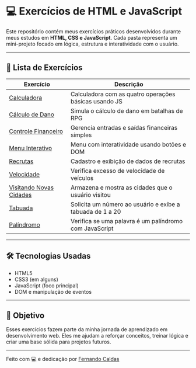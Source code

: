 # 💻 Exercícios de HTML e JavaScript

Este repositório contém meus exercícios práticos desenvolvidos durante meus estudos em **HTML, CSS e JavaScript**. Cada pasta representa um mini-projeto focado em lógica, estrutura e interatividade com o usuário.

---

## 📁 Lista de Exercícios


| Exercício | Descrição |
|-----------|-----------|
| [Calculadora](./exercicio-html-js-calculadora/index.html) | Calculadora com as quatro operações básicas usando JS |
| [Cálculo de Dano](./exercicio-html-js-calculo-de-dano/calculo-de-dano/dano.html) | Simula o cálculo de dano em batalhas de RPG |
| [Controle Financeiro](./exercicio-html-js-controle-financeiro/financas.html) | Gerencia entradas e saídas financeiras simples |
| [Menu Interativo](./exercicio-html-js-menu-interativo/menu.html) | Menu com interatividade usando botões e DOM |
| [Recrutas](./exercicio-html-js-recrutas/index.html) | Cadastro e exibição de dados de recrutas |
| [Velocidade](./exercicio-html-js-velocidade/velocidade/velocidade.html) | Verifica excesso de velocidade de veículos |
| [Visitando Novas Cidades](./exercicio-html-js-visitando-novas-cidades/cidades.html) | Armazena e mostra as cidades que o usuário visitou |
| [Tabuada](./Robo-da-Tabuada) | Solicita um número ao usuário e exibe a tabuada de 1 a 20 |
| [Palíndromo]() | Verifica se uma palavra é um palíndromo com JavaScript |




---

## 🛠️ Tecnologias Usadas

- HTML5
- CSS3 (em alguns)
- JavaScript (foco principal)
- DOM e manipulação de eventos

---

## 🚀 Objetivo

Esses exercícios fazem parte da minha jornada de aprendizado em desenvolvimento web. Eles me ajudam a reforçar conceitos, treinar lógica e criar uma base sólida para projetos futuros.

---

Feito com 💻 e dedicação por [Fernando Caldas](https://github.com/FernandoCaldas9)


